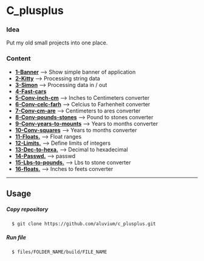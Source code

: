 # C_plusplus 
### Idea
Put my old small projects into one place.

### Content  
* [__1-Banner__](https://github.com/aluvium/c_plusplus/tree/master/files/1-banner.d)  --> Show simple banner of application
* [__2-Kitty__](https://github.com/aluvium/c_plusplus/tree/master/files/2-kitty.d)   --> Processing string data
* [__3-Simon__](https://github.com/aluvium/c_plusplus/tree/master/files/3-simon.d)  --> Processing data in / out
* [__4-Fast-cars__](https://github.com/aluvium/c_plusplus/tree/master/files/4-fast-cars.d)
* [__5-Conv-inch-cm__](https://github.com/aluvium/c_plusplus/tree/master/files/5-conv-inch-cm.d) --> Inches to Centimeters converter
* [__6-Conv-celc-farh__](https://github.com/aluvium/c_plusplus/tree/master/files/6-conv-celc-farh.d) --> Celcius to Farhenheit converter
* [__7-Conv-cm-are__](https://github.com/aluvium/c_plusplus/tree/master/files/7-conv-cm-ar.d) --> Centimeters to ares converter
* [__8-Conv-pounds-stones__](https://github.com/aluvium/c_plusplus/tree/master/files/8-conv-pounds-stones.d) --> Pound to stones converter
* [__9-Conv-years-to-mounts__](https://github.com/aluvium/c_plusplus/tree/master/files/9-conv-years-to-months.d) --> Years to months converter
* [__10-Conv-squares__](https://github.com/aluvium/c_plusplus/tree/master/files/10-conv-squares.d) --> Years to months converter
* [__11-Floats.__](https://github.com/aluvium/c_plusplus/tree/code/files/11-floats.d) --> Float ranges
* [__12-Limits.__](https://github.com/aluvium/c_plusplus/tree/master/files/12-limits.d) --> Define limits of integers
* [__13-Dec-to-hexa.__](https://github.com/aluvium/c_plusplus/tree/master/files/13-dec-to-hexa.d) --> Decimal to hexadecimal 
* [__14-Passwd.__](https://github.com/aluvium/c_plusplus/blob/master/files/14-agentcode.d/agentcode.cxx) --> passwd
* [__15-Lbs-to-pounds.__](https://github.com/aluvium/c_plusplus/blob/master/files/15-conv-pounds-stone.d/conv-lbs-pounds.cxx) --> Lbs to stone converter
* [__16-floats.__](https://github.com/aluvium/c_plusplus/blob/master/files/16-conv-inch-feet.d/conv-inch-feet.cxx) --> Inches to feets converter

- - -

## Usage
##### Copy repository
      $ git clone https://github.com/aluvium/c_plusplus.git
##### Run file
      $ files/FOLDER_NAME/build/FILE_NAME
